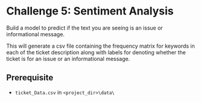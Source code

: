 # Challenge 5: Sentiment Analysis

Build a model to predict if the text you are seeing is an issue or informational message.

This will generate a csv file containing the frequency matrix for keywords in each of the ticket description along with labels for denoting whether the ticket is for an issue or an informational message.

## Prerequisite
* ```ticket_Data.csv``` in ```<project_dir>\data\```
